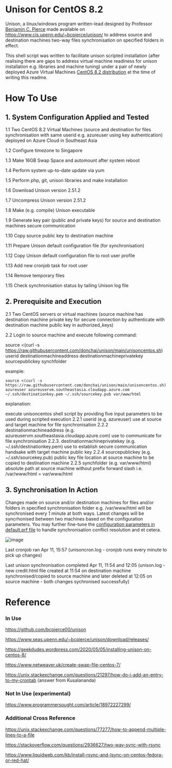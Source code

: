 # Unison for CentOS 8.2
Unison, a linux/windows program written-lead designed by Professor <a href="https://www.seas.upenn.edu/~bcpierce/">Benjamin C. Pierce</a> made available on https://www.cis.upenn.edu/~bcpierce/unison/ to address source and destination machines two-way files synchronisation on specified folders in effect.

This shell script was written to facilitate unison scripted installation (after realising there are gaps to address virtual machine readiness for unison installation e.g. libraries and machine tuning) under a pair of newly deployed Azure Virtual Machines <a href="https://docs.microsoft.com/en-us/azure/virtual-machines/linux/endorsed-distros#supported-distributions-and-versions">CentOS 8.2 distribution</a> at the time of writing this readme.

# How To Use 

## 1. System Configuration Applied and Tested
1.1 Two CentOS 8.2 Virtual Machines (source and destination for files synchronisation with same userid e.g. azureuser using key authentication) deployed on Azure Cloud in Southeast Asia 

1.2 Configure timezone to Singapore

1.3 Make 16GB Swap Space and automount after system reboot

1.4 Perform system up-to-date update via yum

1.5 Perform php, git, unison libraries and make installation

1.6 Download Unison version 2.51.2

1.7 Uncompress Unison version 2.51.2

1.8 Make (e.g. compile) Unison executable

1.9 Generate key pair (public and private keys) for source and destination machines secure communication

1.10 Copy source public key to destination machine

1.11 Prepare Unison default configuration file (for synchronisation)

1.12 Copy Unison default configuration file to root user profile

1.13 Add new cronjob task for root user

1.14 Remove temporary files

1.15 Check synchronisation status by tailing Unison log file

## 2. Prerequisite and Execution
2.1 Two CentOS servers or virtual machines (source machine has destination machine private key for secure connection by authenticate with destination machine public key in authorized_keys)

2.2 Login to source machine and execute following command:
   
   source <(curl -s https://raw.githubusercontent.com/donchai/unison/main/unisoncentos.sh) userid destinationmachineaddress destinationmachineprivatekey sourcepublickey synchfolder
   
   example:
    
    source <(curl -s https://raw.githubusercontent.com/donchai/unison/main/unisoncentos.sh) azureuser azureuservm.southeastasia.cloudapp.azure.com ~/.ssh/destinationkey.pem ~/.ssh/sourcekey.pub var/www/html
   
   explanation:
   
   execute unisoncentos shell script by providing five input parameters to be used during scripted execution
   2.2.1 userid (e.g. azureuser) use at source and target machine for file synchronisation
   2.2.2 destinationmachineaddress (e.g. azureuservm.southeastasia.cloudapp.azure.com) use to communicate for file synchronisation
   2.2.3. destinationmachineprivatekey (e.g. ~/.ssh/destinationkey.pem) use to establish secure communication handsake with target machine public key
   2.2.4 sourcepublickey (e.g. ~/.ssh/sourcekey.pub) public key file location at source machine to be copied to destination machine
   2.2.5 synchfolder (e.g. var/www/html) absolute path at source machine without prefix forward slash i.e. /var/www/html = var/www/html

## 3. Synchronisation In Action
Changes made on source and/or destination machines for files and/or folders in specified synchronisation folder e.g. /var/www/html will be synchronised every 1 minute at both ways. Latest changes will be syncrhonised between two machines based on the configuration parameters. You may further fine-tune the <a href="https://geekdudes.wordpress.com/2020/05/05/installing-unison-on-centos-8/">configuration parameters in default.prf file</a> to handle synchronisation conflict resolution and et cetera.

![image](https://user-images.githubusercontent.com/6828772/114296417-e4ae2500-9add-11eb-8723-3c08b3a1f32c.png)

Last cronjob ran Apr 11, 15:57 (unisoncron.log - cronjob runs every minute to pick up changes)

Last unison synchronisation completed Apr 11, 11:54 and 12:05 (unison.log - new credit.html file created at 11:54 on destination machine synchronised/copied to source machine and later deleted at 12:05 on source machine - both changes sychronised successfully)

# Reference 

### In Use

https://github.com/bcpierce00/unison

https://www.seas.upenn.edu/~bcpierce/unison/download/releases/

https://geekdudes.wordpress.com/2020/05/05/installing-unison-on-centos-8/

https://www.netweaver.uk/create-swap-file-centos-7/

https://unix.stackexchange.com/questions/21297/how-do-i-add-an-entry-to-my-crontab (answer from Kusalananda)

### Not In Use (experimental)

https://www.programmersought.com/article/18972227299/

### Additional Cross Reference

https://unix.stackexchange.com/questions/77277/how-to-append-multiple-lines-to-a-file

https://stackoverflow.com/questions/2936627/two-way-sync-with-rsync

https://www.liquidweb.com/kb/install-rsync-and-lsync-on-centos-fedora-or-red-hat/
